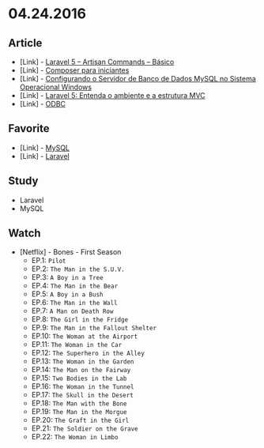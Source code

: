 # 04.24.2016

## Article

- \[Link\] - [Laravel 5 – Artisan Commands – Básico](https://blog.vagnerdocarmo.com.br/laravel-5-artisan-commands-basico/)
- \[Link\] - [Composer para iniciantes](http://tableless.com.br/composer-para-iniciantes/)
- \[Link\] - [Configurando o Servidor de Banco de Dados MySQL no Sistema Operacional Windows](https://netbeans.org/kb/docs/ide/install-and-configure-mysql-server_pt_BR.html)
- \[Link\] - [Laravel 5: Entenda o ambiente e a estrutura MVC](http://pt.slideshare.net/mdba2007/laravel-5-entenda-o-ambiente-e-a-estrutura-mvc)
- \[Link\] - [ODBC](https://pt.wikipedia.org/wiki/ODBC)


## Favorite

- \[Link\] - [MySQL](http://www.mysql.com/)
- \[Link\] - [Laravel](https://laravel.com/docs/5.2/)


## Study

- Laravel
- MySQL


## Watch

- \[Netflix\] - Bones - First Season
  - EP.1: `Pilot`
  - EP.2: `The Man in the S.U.V.`
  - EP.3: `A Boy in a Tree`
  - EP.4: `The Man in the Bear`
  - EP.5: `A Boy in a Bush`
  - EP.6: `The Man in the Wall`
  - EP.7: `A Man on Death Row`
  - EP.8: `The Girl in the Fridge`
  - EP.9: `The Man in the Fallout Shelter`
  - EP.10: `The Woman at the Airport`
  - EP.11: `The Woman in the Car`
  - EP.12: `The Superhero in the Alley`
  - EP.13: `The Woman in the Garden`
  - EP.14: `The Man on the Fairway`
  - EP.15: `Two Bodies in the Lab`
  - EP.16: `The Woman in the Tunnel`
  - EP.17: `The Skull in the Desert`
  - EP.18: `The Man with the Bone`
  - EP.19: `The Man in the Morgue`
  - EP.20: `The Graft in the Girl`
  - EP.21: `The Soldier on the Grave`
  - EP.22: `The Woman in Limbo`

